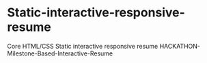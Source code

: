 # Static-interactive-responsive-resume
Core HTML/CSS Static interactive responsive resume HACKATHON-Milestone-Based-Interactive-Resume
